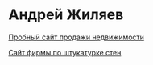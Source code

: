 # Андрей Жиляев

[Пробный сайт продажи недвижимости](https://AnZh5666.github.io/testproject/ "Пробный сайт продажи недвижимости")

[Сайт фирмы по штукатурке стен](https://anzh5666.github.io/gipsolit.ru/ "Сайт фирмы штукатурка стен")
